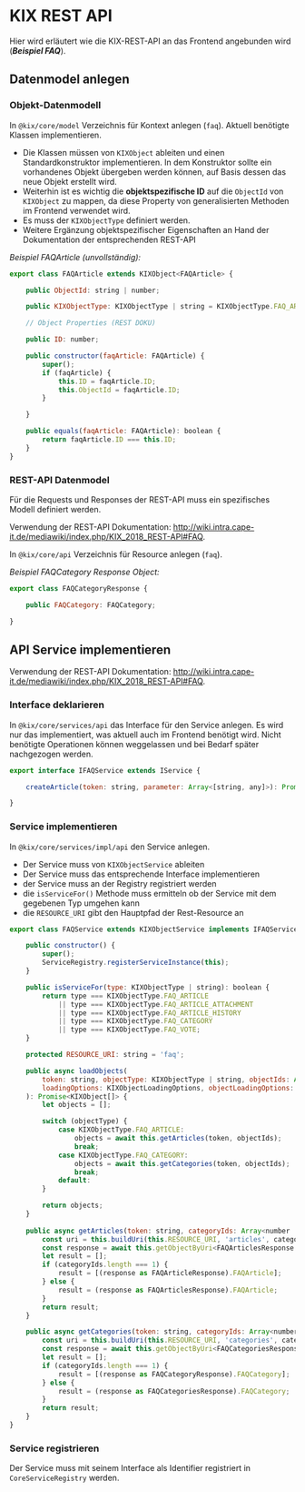 # KIX REST API

Hier wird erläutert wie die KIX-REST-API an das Frontend angebunden wird (***Beispiel FAQ***).

## Datenmodel anlegen

### Objekt-Datenmodell
In `@kix/core/model` Verzeichnis für Kontext anlegen (`faq`).
Aktuell benötigte Klassen implementieren.

* Die Klassen müssen von `KIXObject` ableiten und einen Standardkonstruktor implementieren. In dem Konstruktor sollte ein vorhandenes Objekt übergeben werden können, auf Basis dessen das neue Objekt erstellt wird. 
* Weiterhin ist es wichtig die **objektspezifische ID** auf die `ObjectId` von `KIXObject` zu mappen, da diese Property von generalisierten Methoden im Frontend verwendet wird.
* Es muss der `KIXObjectType` definiert werden.
* Weitere Ergänzung objektspezifischer Eigenschaften an Hand der Dokumentation der entsprechenden REST-API

*Beispiel FAQArticle (unvollständig):*
```javascript
export class FAQArticle extends KIXObject<FAQArticle> {

    public ObjectId: string | number;

    public KIXObjectType: KIXObjectType | string = KIXObjectType.FAQ_ARTICLE;

    // Object Properties (REST DOKU)

    public ID: number;

    public constructor(faqArticle: FAQArticle) {
        super();
        if (faqArticle) {
            this.ID = faqArticle.ID;
            this.ObjectId = faqArticle.ID;
        }

    }

    public equals(faqArticle: FAQArticle): boolean {
        return faqArticle.ID === this.ID;
    }
}
```

### REST-API Datenmodel

Für die Requests und Responses der REST-API muss ein spezifisches Modell definiert werden.

Verwendung der REST-API Dokumentation: http://wiki.intra.cape-it.de/mediawiki/index.php/KIX_2018_REST-API#FAQ.

In `@kix/core/api` Verzeichnis für Resource anlegen (`faq`).

*Beispiel FAQCategory Response Object:*
```javascript
export class FAQCategoryResponse {

    public FAQCategory: FAQCategory;

}
```

## API Service implementieren

Verwendung der REST-API Dokumentation: http://wiki.intra.cape-it.de/mediawiki/index.php/KIX_2018_REST-API#FAQ.

### Interface deklarieren
In `@kix/core/services/api` das Interface für den Service anlegen. Es wird nur das implementiert, was aktuell auch im Frontend benötigt wird. Nicht benötigte Operationen können weggelassen und bei Bedarf später nachgezogen werden.

```javascript
export interface IFAQService extends IService {

    createArticle(token: string, parameter: Array<[string, any]>): Promise<number>;

}
```

### Service implementieren

In `@kix/core/services/impl/api` den Service anlegen.

* Der Service muss von `KIXObjectService` ableiten
* Der Service muss das entsprechende Interface implementieren
* der Service muss an der Registry registriert werden
* die `isServiceFor()` Methode muss ermitteln ob der Service mit dem gegebenen Typ umgehen kann
* die `RESOURCE_URI` gibt den Hauptpfad der Rest-Resource an 

```javascript
export class FAQService extends KIXObjectService implements IFAQService {

    public constructor() {
        super();
        ServiceRegistry.registerServiceInstance(this);
    }

    public isServiceFor(type: KIXObjectType | string): boolean {
        return type === KIXObjectType.FAQ_ARTICLE
            || type === KIXObjectType.FAQ_ARTICLE_ATTACHMENT
            || type === KIXObjectType.FAQ_ARTICLE_HISTORY
            || type === KIXObjectType.FAQ_CATEGORY
            || type === KIXObjectType.FAQ_VOTE;
    }

    protected RESOURCE_URI: string = 'faq';

    public async loadObjects(
        token: string, objectType: KIXObjectType | string, objectIds: Array<number | string>,
        loadingOptions: KIXObjectLoadingOptions, objectLoadingOptions: KIXObjectSpecificLoadingOptions
    ): Promise<KIXObject[]> {
        let objects = [];

        switch (objectType) {
            case KIXObjectType.FAQ_ARTICLE:
                objects = await this.getArticles(token, objectIds);
                break;
            case KIXObjectType.FAQ_CATEGORY:
                objects = await this.getCategories(token, objectIds);
                break;
            default:
        }

        return objects;
    }
    
    public async getArticles(token: string, categoryIds: Array<number | string>): Promise<FAQCategory[]> {
        const uri = this.buildUri(this.RESOURCE_URI, 'articles', categoryIds.join(','));
        const response = await this.getObjectByUri<FAQArticlesResponse | FAQArticleResponse>(token, uri);
        let result = [];
        if (categoryIds.length === 1) {
            result = [(response as FAQArticleResponse).FAQArticle];
        } else {
            result = (response as FAQArticlesResponse).FAQArticle;
        }
        return result;
    }

    public async getCategories(token: string, categoryIds: Array<number | string>): Promise<FAQCategory[]> {
        const uri = this.buildUri(this.RESOURCE_URI, 'categories', categoryIds.join(','));
        const response = await this.getObjectByUri<FAQCategoriesResponse | FAQCategoryResponse>(token, uri);
        let result = [];
        if (categoryIds.length === 1) {
            result = [(response as FAQCategoryResponse).FAQCategory];
        } else {
            result = (response as FAQCategoriesResponse).FAQCategory;
        }
        return result;
    }
}
```
### Service registrieren

Der Service muss mit seinem Interface als Identifier registriert in `CoreServiceRegistry` werden.

